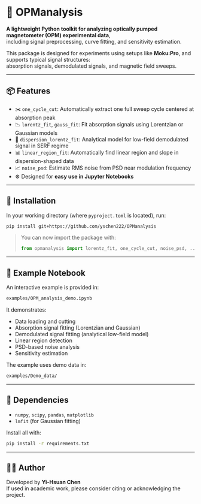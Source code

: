 # 🧪 OPManalysis

**A lightweight Python toolkit for analyzing optically pumped magnetometer (OPM) experimental data**,  
including signal preprocessing, curve fitting, and sensitivity estimation.

This package is designed for experiments using setups like **Moku:Pro**, and supports typical signal structures:  
absorption signals, demodulated signals, and magnetic field sweeps.

---

## 📦 Features

- ✂️ `one_cycle_cut`: Automatically extract one full sweep cycle centered at absorption peak
- 📉 `lorentz_fit`, `gauss_fit`: Fit absorption signals using Lorentzian or Gaussian models
- 📐 `dispersion_lorentz_fit`: Analytical model for low-field demodulated signal in SERF regime
- 📊 `linear_region_fit`: Automatically find linear region and slope in dispersion-shaped data
- 📈 `noise_psd`: Estimate RMS noise from PSD near modulation frequency
- ⚙️ Designed for **easy use in Jupyter Notebooks**

---

## 🚀 Installation

In your working directory (where `pyproject.toml` is located), run:

```bash
pip install git+https://github.com/yschen222/OPManalysis
```

> You can now import the package with:
>
> ```python
> from opmanalysis import lorentz_fit, one_cycle_cut, noise_psd, ...
> ```

---

## 📂 Example Notebook

An interactive example is provided in:

```bash
examples/OPM_analysis_demo.ipynb
```

It demonstrates:

- Data loading and cutting
- Absorption signal fitting (Lorentzian and Gaussian)
- Demodulated signal fitting (analytical low-field model)
- Linear region detection
- PSD-based noise analysis
- Sensitivity estimation

The example uses demo data in:

```bash
examples/Demo_data/
```

---

## 📘 Dependencies

- `numpy`, `scipy`, `pandas`, `matplotlib`
- `lmfit` (for Gaussian fitting)

Install all with:

```bash
pip install -r requirements.txt
```

---

## 🧑‍🔬 Author

Developed by **Yi-Hsuan Chen**  
If used in academic work, please consider citing or acknowledging the project.

